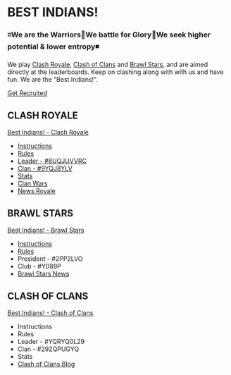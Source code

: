 
# BEST INDIANS!

### ◽We are the Warriors🔹We battle for Glory🔸We seek higher potential & lower entropy◾

We play [Clash Royale](https://clashroyale.com/), [Clash of Clans](https://clashofclans.com) and [Brawl Stars](https://brawlstars.com), and are aimed directly at the leaderboards. Keep on clashing along with with us and have fun. We are the "Best Indians!".

[Get Recruited](https://sites.google.com/view/bestindianscr/contact?authuser=0)

## CLASH ROYALE

[Best Indians! - Clash Royale](https://sites.google.com/view/bestindianscr/clash-royale?authuser=0)

-   [Instructions](https://www.google.com/url?q=https%3A%2F%2Fsites.google.com%2Fview%2Fbestindianscr%2Fclash-royale%3Fauthuser%3D0%23h.p_wgIl7WJvjjTI&sa=D&sntz=1&usg=AFQjCNEkPhTZ7tfqzT0sjM40a6-sbkfzvg)
-   [Rules](https://www.google.com/url?q=https%3A%2F%2Fsites.google.com%2Fview%2Fbestindianscr%2Fclash-royale%3Fauthuser%3D0%23h.p_Bt1xJYt7ClM6&sa=D&sntz=1&usg=AFQjCNHg676Yz1xWe59E8REN9F0Taky59Q)
-   [Leader - #8UQJUVVRC](https://www.google.com/url?q=https%3A%2F%2Flink.clashroyale.com%2F%3FplayerInfo%3Fid%3D8UQJUVVRC&sa=D&sntz=1&usg=AFQjCNHzQymTz341KbL2R--RSTlVwQpMRA)
-   [Clan - #9YQJ8YLV](https://www.google.com/url?q=https%3A%2F%2Flink.clashroyale.com%2F%3FclanInfo%3Fid%3D9YQJ8YLV&sa=D&sntz=1&usg=AFQjCNEu8H811BrOlVa0bBZfS4sMHd_6HA)
-   [Stats](https://www.google.com/url?q=https%3A%2F%2Froyaleapi.com%2Fclan%2F9YQJ8YLV&sa=D&sntz=1&usg=AFQjCNEJiGtSDLlMp-K9a-BcrxJ7NButSg)
-   [Clan Wars](https://www.google.com/url?q=https%3A%2F%2Fclashroyale.com%2Fblog%2Fnews%2Fwhat-is-clan-wars&sa=D&sntz=1&usg=AFQjCNHmCOF8BZe7lSj6DCBbJJiu31JMNw)
-   [News Royale](https://www.google.com/url?q=https%3A%2F%2Fclashroyale.com&sa=D&sntz=1&usg=AFQjCNGaJiuIdoLFvaiDTN0zkByocfH62w)

## BRAWL STARS

[Best Indians! - Brawl Stars](https://sites.google.com/view/bestindianscr/brawl-stars?authuser=0)

-   [Instructions](https://www.google.com/url?q=https%3A%2F%2Fsites.google.com%2Fview%2Fbestindianscr%2Fbrawl-stars%3Fauthuser%3D0%23h.p_qY4r6z2C0RcY&sa=D&sntz=1&usg=AFQjCNGMK6PuvVijk-oLSz4C4L8TWhFb5w)
-   [Rules](https://www.google.com/url?q=https%3A%2F%2Fsites.google.com%2Fview%2Fbestindianscr%2Fbrawl-stars%3Fauthuser%3D0%23h.p_Uj9WqK030_SG&sa=D&sntz=1&usg=AFQjCNGPtXBJukcj1Pbo8f9OtwBskj8Bzw)
-   President - #2PP2LVO
-   Club - #Y089P
-   [Brawl Stars News](https://www.google.com/url?q=https%3A%2F%2Fbrawlstars.com&sa=D&sntz=1&usg=AFQjCNEHAalNlCtS7glbF9VU-XHp_sqyHA)

## CLASH OF CLANS

[Best Indians! - Clash of Clans](https://sites.google.com/view/bestindianscr/clash-of-clans?authuser=0)



-   Instructions
-   Rules
-   Leader - #YQRYQ0L29
-   Clan - #292QPUGYQ
-   Stats
-   [Clash of Clans Blog](https://www.google.com/url?q=https%3A%2F%2Fclashofclans.com%2F&sa=D&sntz=1&usg=AFQjCNGd0r_j0yPKG60ee1x1fVeSb0xdCw)
